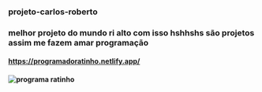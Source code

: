 ### projeto-carlos-roberto
### melhor projeto do mundo ri alto com isso hshhshs são projetos assim me fazem amar programação


####  https://programadoratinho.netlify.app/
#### ![programa ratinho](https://user-images.githubusercontent.com/84733192/185761463-90e1a768-7637-4eb2-8680-f87c33407abf.jpeg)
